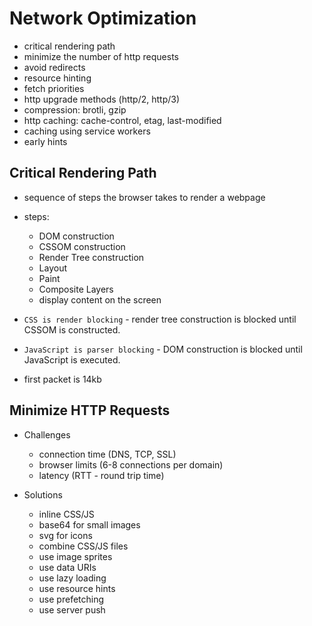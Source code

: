 # Network Optimization

- critical rendering path
- minimize the number of http requests
- avoid redirects
- resource hinting
- fetch priorities
- http upgrade methods (http/2, http/3)
- compression: brotli, gzip
- http caching: cache-control, etag, last-modified
- caching using service workers
- early hints

## Critical Rendering Path

- sequence of steps the browser takes to render a webpage
- steps:

  - DOM construction
  - CSSOM construction
  - Render Tree construction
  - Layout
  - Paint
  - Composite Layers
  - display content on the screen

- `CSS is render blocking` - render tree construction is blocked until CSSOM is constructed.
- `JavaScript is parser blocking` - DOM construction is blocked until JavaScript is executed.
- first packet is 14kb

## Minimize HTTP Requests

- Challenges

  - connection time (DNS, TCP, SSL)
  - browser limits (6-8 connections per domain)
  - latency (RTT - round trip time)

- Solutions
  - inline CSS/JS
  - base64 for small images
  - svg for icons
  - combine CSS/JS files
  - use image sprites
  - use data URIs
  - use lazy loading
  - use resource hints
  - use prefetching
  - use server push
